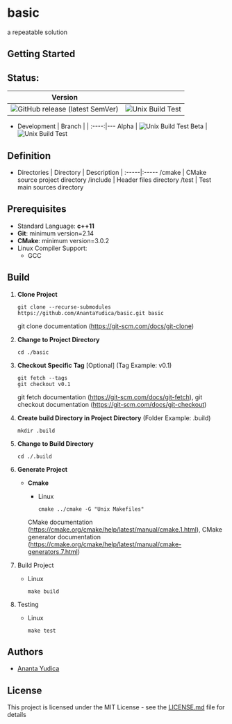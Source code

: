 # basic
a repeatable solution
## Getting Started
## Status:
| Version|   |
:---:|---
![GitHub release (latest SemVer)](https://img.shields.io/github/v/release/AnantaYudica/basic?color=green&label=last-release&sort=semver) |  ![Unix Build Test](https://github.com/AnantaYudica/basic/workflows/Unix%20Build%20Test/badge.svg?branch=master&event=push)

 - Development
   | Branch |   |
   :----:|---
   Alpha | ![Unix Build Test](https://github.com/AnantaYudica/basic/workflows/Unix%20Build%20Test/badge.svg?branch=alpha&event=push) 
   Beta |  ![Unix Build Test](https://github.com/AnantaYudica/basic/workflows/Unix%20Build%20Test/badge.svg?branch=beta&event=push) 

## Definition
   - Directories
     | Directory | Description |
     :-----|:-----
     /cmake | CMake source project directory
     /include | Header files directory
     /test | Test main sources directory
     
## Prerequisites
   - Standard Language: __c++11__
   - __Git__: minimum version=2.14
   - __CMake__: minimum version=3.0.2
   - Linux Compiler Support:
     - GCC
  
## Build
   1. __Clone Project__
      ````
      git clone --recurse-submodules https://github.com/AnantaYudica/basic.git basic
      ````
      git clone documentation (https://git-scm.com/docs/git-clone)
   1. __Change to Project Directory__
      ````
      cd ./basic
      ````
   1. __Checkout Specific Tag__ [Optional] (Tag Example: v0.1)
      ````
      git fetch --tags
      git checkout v0.1
      ````
      git fetch documentation (https://git-scm.com/docs/git-fetch), git checkout documentation (https://git-scm.com/docs/git-checkout)
   1. __Create build Directory in Project Directory__ (Folder Example: .build)
      ````
      mkdir .build
      ````
   1. __Change to Build Directory__
      ````
      cd ./.build
      ````
   1. __Generate Project__
      - __Cmake__
        - Linux
          ````
          cmake ../cmake -G "Unix Makefiles"
          ````

        CMake documentation (https://cmake.org/cmake/help/latest/manual/cmake.1.html), CMake generator documentation (https://cmake.org/cmake/help/latest/manual/cmake-generators.7.html)

   1. Build Project
      - Linux
        ````
        make build
        ````
   1. Testing
      - Linux
        ````
        make test
        ````
## Authors
* [Ananta Yudica](https://github.com/AnantaYudica)
## License
This project is licensed under the MIT License - see the [LICENSE.md](https://github.com/AnantaYudica/basic/blob/master/LICENSE) file for details
